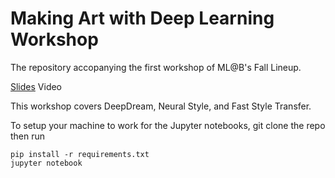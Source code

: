# Making Art with Deep Learning Workshop

The repository accopanying the first workshop of ML@B's Fall Lineup.

[Slides](https://docs.google.com/presentation/d/1rWnYs2vFaJ9wD75UQhlFvW1V4IVf-ZTGhg7XKi8gAg0/edit?usp=sharing)
Video

This workshop covers DeepDream, Neural Style, and Fast Style Transfer. 

To setup your machine to work for the Jupyter notebooks, git clone the repo then run
```
pip install -r requirements.txt
jupyter notebook
```
